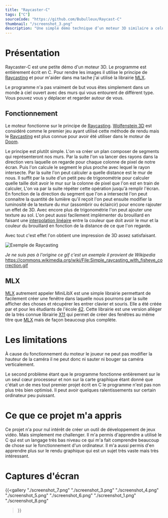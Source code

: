 ```yaml
---
title: "Raycaster-C"
tags: ["C"]
sourceCode: "https://github.com/Bubulleux/Raycast-C"
thumbnail: "/screenshot_3.png"
description: "Une simple démo technique d’un moteur 3D similaire a celui de Doom 64."
---
```


[MLX]: https://github.com/42Paris/minilibx-linux
[42]: https://fr.wikipedia.org/wiki/42_(%C3%A9coles) 
[X11]: https://fr.wikipedia.org/wiki/X_Window_System
[Raycasting]: https://fr.wikipedia.org/wiki/Raycasting
[Wolfenstein 3D]: https://fr.wikipedia.org/wiki/Wolfenstein_3D
[Doom]: https://fr.wikipedia.org/wiki/Doom_64
[interpolation linéaire]: https://fr.wikipedia.org/wiki/Interpolation_lin%C3%A9aire
[Raycast-gif]: https://upload.wikimedia.org/wikipedia/commons/e/e7/Simple_raycasting_with_fisheye_correction.gif?uselang=fr

# Présentation

Raycaster-C est une petite démo d'un moteur 3D. Le programme est entièrement
écrit en C. Pour rendre les images il utilise le principe de [Raycasting] et
pour m'aider dans ma tache j'ai utilisé la librairie [MLX].  

Le programme n'a pas vraiment de but vous êtes simplement dans un monde à ciel
ouvert avec des murs qui vous entourent de différent type. Vous pouvez vous y
déplacer et regarder autour de vous.

## Fonctionnement

Le moteur fonctionne sur le principe de [Raycasting]. [Wolfenstein 3D] est
considéré comme le premier jeu ayant utilisé cette méthode de rendu mais le
[Raycasting] est plus connue pour avoir été utiliser dans le moteur de [Doom].  

Le principe est plutôt simple. L'on va créer un plan composer de segments qui
représenteront nos murs. Par la suite l'on va lancer des rayons dans la
direction vers laquelle on regarde pour chaque colonne de pixel de notre écran.
Puis l'on calcule le segment le plus proche avec lequel le rayon intersecte.
Par la suite l'on peut calculer a quelle distance est le mur de nous. Il suffit
par la suite d'un petit peu de trigonométrie pour calculer quelle taille doit
avoir le mur sur la colonne de pixel que l'on est en train de calculer, L'on va
par la suite répéter cette opération jusqu'à remplir l'écran. En fonction de la
direction du segment que l'on a intersecté l'on peut connaitre la quantité de
lumière qu'il reçoit l'on peut ensuite modifier la luminosité de la texture du
mur (assombrir ou éclaircir) pour encore rajouter un effet de 3D. Avec encore
plus de trigonométrie l'on peut ajouter une texture au sol. L'on peut aussi
facilement implémenter du brouillard en faisant une [interpolation linéaire]
entre la couleur que doit avoir le mur et la couleur du brouillard en fonction
de la distance de ce que l'on regarde.  

Avec tout c'est effet l'on obtient une impression de 3D assez satisfaisant.

![Exemple de Raycasting][Raycast-gif]

*Je ne suis pas à l'origine ce gif c'est un exemple il provient de Wikipedia*  
https://commons.wikimedia.org/wiki/File:Simple_raycasting_with_fisheye_correction.gif

## MLX

[MLX] autrement appeler MiniLibX est une simple librairie permettant de
facilement créer une fenêtre dans laquelle nous pourrons par la suite afficher
des choses et récupérer les entrer clavier et souris. Elle a été créée par et
pour les étudiants de l'école [42]. Cette librairie est une version alléger de
la très connue librairie [X11] qui permet de créer des fenêtres au même titre
que [MLX] mais de façon beaucoup plus complète.

# Les limitations

À cause du fonctionnement du moteur le joueur ne peut pas modifier la hauteur
de la caméra il ne peut donc ni sauter ni bouger sa caméra verticalement.

Le second problème étant que le programme fonctionne entièrement sur le un seul
cœur processeur et non sur la carte graphique étant donné que c'était un de mes
tout premier projet écrit en C le programme n'est pas non plus très bien
optimisé. Il peut avoir quelques ralentissements sur certain ordinateur peu
puissant.

# Ce que ce projet m'a appris

Ce projet n'a pour nul intérêt de créer un outil de développement de jeux
vidéo. Mais simplement me challenger. Il m'a permis d'apprendre a utilisé le C
qui est un langage très bas niveau ce qui m'a fait comprendre beaucoup de chose
sur le fonctionnement d'un ordinateur. Il m'a aussi permis d'en apprendre plus
sur le rendu graphique qui est un sujet très vaste mais très intéressant.

# Captures d'écran

{{<gallery 
    "./screenshot_7.png"
    "./screenshot_3.png"
    "./screenshot_4.png"
    "./screenshot_5.png"
    "./screenshot_6.png"
    "./screenshot_1.png"
    "./screenshot_8.png"
>}}
